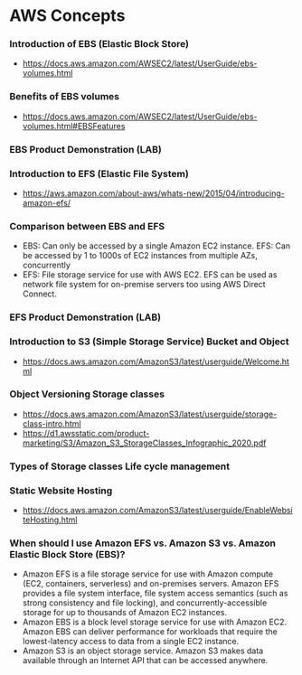 # AWS Concepts

### Introduction of EBS (Elastic Block Store)
- https://docs.aws.amazon.com/AWSEC2/latest/UserGuide/ebs-volumes.html


### Benefits of EBS volumes
- https://docs.aws.amazon.com/AWSEC2/latest/UserGuide/ebs-volumes.html#EBSFeatures


### EBS Product Demonstration (LAB)


### Introduction to EFS (Elastic File System)
- https://aws.amazon.com/about-aws/whats-new/2015/04/introducing-amazon-efs/

### Comparison between EBS and EFS
- EBS: Can only be accessed by a single Amazon EC2 instance. EFS: Can be accessed by 1 to 1000s of EC2 instances from multiple AZs, concurrently
- EFS: File storage service for use with AWS EC2. EFS can be used as network file system for on-premise servers too using AWS Direct Connect.

### EFS Product Demonstration (LAB)


### Introduction to S3 (Simple Storage Service) Bucket and Object
- https://docs.aws.amazon.com/AmazonS3/latest/userguide/Welcome.html

### Object Versioning Storage classes
- https://docs.aws.amazon.com/AmazonS3/latest/userguide/storage-class-intro.html
- https://d1.awsstatic.com/product-marketing/S3/Amazon_S3_StorageClasses_Infographic_2020.pdf

### Types of Storage classes Life cycle management


### Static Website Hosting
- https://docs.aws.amazon.com/AmazonS3/latest/userguide/EnableWebsiteHosting.html


### When should I use Amazon EFS vs. Amazon S3 vs. Amazon Elastic Block Store (EBS)?
- Amazon EFS is a file storage service for use with Amazon compute (EC2, containers, serverless) and on-premises servers. Amazon EFS provides a file system interface, file system access semantics (such as strong consistency and file locking), and concurrently-accessible storage for up to thousands of Amazon EC2 instances.
- Amazon EBS is a block level storage service for use with Amazon EC2. Amazon EBS can deliver performance for workloads that require the lowest-latency access to data from a single EC2 instance.
- Amazon S3 is an object storage service. Amazon S3 makes data available through an Internet API that can be accessed anywhere.
